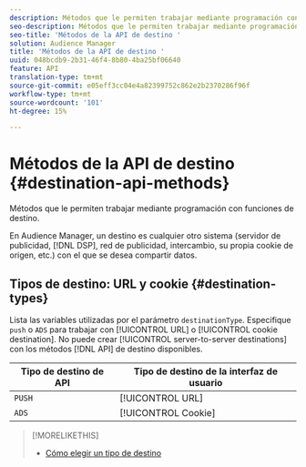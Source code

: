 ```yaml
---
description: Métodos que le permiten trabajar mediante programación con funciones de destino.
seo-description: Métodos que le permiten trabajar mediante programación con funciones de destino.
seo-title: 'Métodos de la API de destino '
solution: Audience Manager
title: 'Métodos de la API de destino '
uuid: 048bcdb9-2b31-46f4-8b80-4ba25bf06640
feature: API
translation-type: tm+mt
source-git-commit: e05eff3cc04e4a82399752c862e2b2370286f96f
workflow-type: tm+mt
source-wordcount: '101'
ht-degree: 15%

---
```



# Métodos de la API de destino {#destination-api-methods}

Métodos que le permiten trabajar mediante programación con funciones de destino.

<!-- c_destinations_api.xml -->

En Audience Manager, un destino es cualquier otro sistema (servidor de publicidad, [!DNL DSP], red de publicidad, intercambio, su propia cookie de origen, etc.) con el que se desea compartir datos.

## Tipos de destino: URL y cookie {#destination-types}

Lista las variables utilizadas por el parámetro `destinationType`. Especifique `push` o `ADS` para trabajar con [!UICONTROL URL] o [!UICONTROL cookie destination]. No puede crear [!UICONTROL server-to-server destinations] con los métodos [!DNL API] de destino disponibles.

<!-- r_destination_types.xml -->

| Tipo de destino de API | Tipo de destino de la interfaz de usuario |
|---|---|
| `PUSH` | [!UICONTROL URL] |
| `ADS` | [!UICONTROL Cookie] |

>[!MORELIKETHIS]
>
>* [Cómo elegir un tipo de destino](../../../features/destinations/destinations.md)

